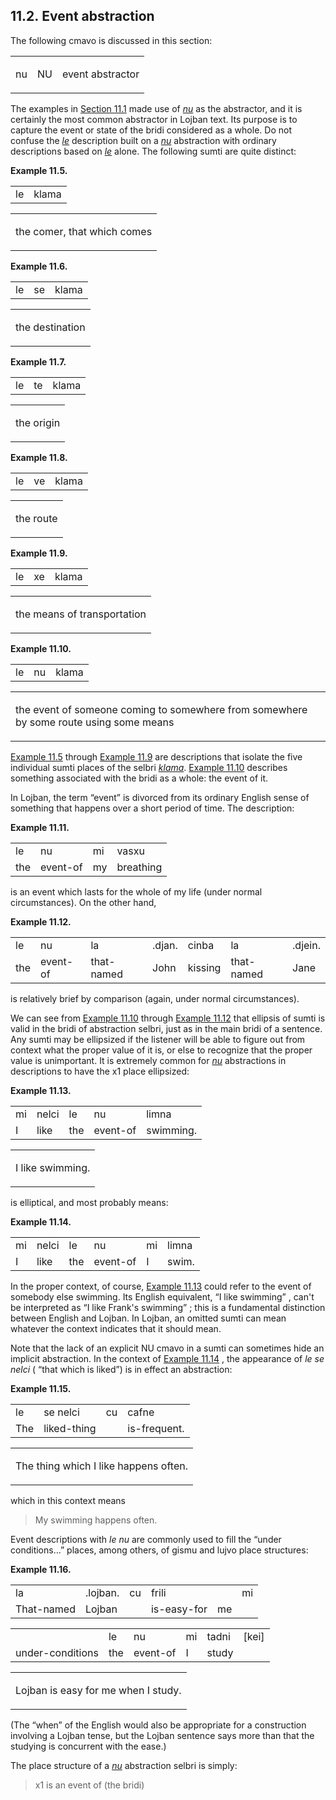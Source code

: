 <a id="section-events"></a>11.2. <a id="c11s2"></a>Event abstraction
--------------------------------------------------------------------

<a id="id-1.12.4.2.1" class="indexterm"></a><a id="id-1.12.4.2.2" class="indexterm"></a>The following cmavo is discussed in this section:

<table class="cmavo-list"><colgroup></colgroup><tbody><tr class="cmavo-entry"><td class="cmavo"><p class="cmavo">nu</p></td><td class="selmaho"><p class="selmaho">NU</p></td><td class="description"><p class="description">event abstractor</p></td></tr></tbody></table>

<a id="id-1.12.4.4.1" class="indexterm"></a><a id="id-1.12.4.4.2" class="indexterm"></a><a id="id-1.12.4.4.3" class="indexterm"></a>The examples in [Section 11.1](../chapter-abstractions#section-syntax) made use of _<a id="id-1.12.4.4.5.1" class="indexterm"></a>[_nu_](../go01#valsi-nu)_ as the abstractor, and it is certainly the most common abstractor in Lojban text. Its purpose is to capture the event or state of the bridi considered as a whole. Do not confuse the _<a id="id-1.12.4.4.6.1" class="indexterm"></a>[_le_](../go01#valsi-le)_ description built on a _<a id="id-1.12.4.4.7.1" class="indexterm"></a>[_nu_](../go01#valsi-nu)_ abstraction with ordinary descriptions based on _<a id="id-1.12.4.4.8.1" class="indexterm"></a>[_le_](../go01#valsi-le)_ alone. The following sumti are quite distinct:

<div class="interlinear-gloss-example example">
<a id="example-random-id-qF0u"></a>

**Example 11.5. <a id="c11e2d1"></a>** 

<table class="interlinear-gloss"><colgroup></colgroup><tbody><tr class="jbo"><td>le</td><td>klama</td></tr></tbody></table>

<table class="interlinear-gloss"><tbody><tr class="para"><td colspan="12321"><p class="natlang">the comer, that which comes</p></td></tr></tbody></table>

</div>  
<div class="interlinear-gloss-example example">
<a id="example-random-id-qF0U"></a>

**Example 11.6. <a id="c11e2d2"></a>** 

<table class="interlinear-gloss"><colgroup></colgroup><tbody><tr class="jbo"><td>le</td><td>se</td><td>klama</td></tr></tbody></table>

<table class="interlinear-gloss"><tbody><tr class="para"><td colspan="12321"><p class="natlang">the destination</p></td></tr></tbody></table>

</div>  
<div class="interlinear-gloss-example example">
<a id="example-random-id-qf11"></a>

**Example 11.7. <a id="c11e2d3"></a>** 

<table class="interlinear-gloss"><colgroup></colgroup><tbody><tr class="jbo"><td>le</td><td>te</td><td>klama</td></tr></tbody></table>

<table class="interlinear-gloss"><tbody><tr class="para"><td colspan="12321"><p class="natlang">the origin</p></td></tr></tbody></table>

</div>  
<div class="interlinear-gloss-example example">
<a id="example-random-id-qf22"></a>

**Example 11.8. <a id="c11e2d4"></a>** 

<table class="interlinear-gloss"><colgroup></colgroup><tbody><tr class="jbo"><td>le</td><td>ve</td><td>klama</td></tr></tbody></table>

<table class="interlinear-gloss"><tbody><tr class="para"><td colspan="12321"><p class="natlang">the route</p></td></tr></tbody></table>

</div>  
<div class="interlinear-gloss-example example">
<a id="example-random-id-qf4x"></a>

**Example 11.9. <a id="c11e2d5"></a>** 

<table class="interlinear-gloss"><colgroup></colgroup><tbody><tr class="jbo"><td>le</td><td>xe</td><td>klama</td></tr></tbody></table>

<table class="interlinear-gloss"><tbody><tr class="para"><td colspan="12321"><p class="natlang">the means of transportation</p></td></tr></tbody></table>

</div>  
<div class="interlinear-gloss-example example">
<a id="example-random-id-qf97"></a>

**Example 11.10. <a id="c11e2d6"></a>** 

<table class="interlinear-gloss"><colgroup></colgroup><tbody><tr class="jbo"><td>le</td><td>nu</td><td>klama</td></tr></tbody></table>

<table class="interlinear-gloss"><tbody><tr class="para"><td colspan="12321"><p class="natlang">the event of someone coming to somewhere from somewhere by some route using some means</p></td></tr></tbody></table>

</div>  

[Example 11.5](../section-events#example-random-id-qF0u) through [Example 11.9](../section-events#example-random-id-qf4x) are descriptions that isolate the five individual sumti places of the selbri _<a id="id-1.12.4.11.3.1" class="indexterm"></a>[_klama_](../go01#valsi-klama)_. [Example 11.10](../section-events#example-random-id-qf97) describes something associated with the bridi as a whole: the event of it.

<a id="id-1.12.4.12.1" class="indexterm"></a>In Lojban, the term “event” is divorced from its ordinary English sense of something that happens over a short period of time. The description:

<div class="interlinear-gloss-example example">
<a id="example-random-id-mxAt"></a>

**Example 11.11. <a id="c11e2d7"></a>** 

<table class="interlinear-gloss"><colgroup></colgroup><tbody><tr class="jbo"><td>le</td><td>nu</td><td>mi</td><td>vasxu</td></tr><tr class="gloss"><td>the</td><td>event-of</td><td>my</td><td>breathing</td></tr></tbody></table>

</div>  

is an event which lasts for the whole of my life (under normal circumstances). On the other hand,

<div class="interlinear-gloss-example example">
<a id="example-random-id-BPcI"></a>

**Example 11.12. <a id="c11e2d8"></a><a id="id-1.12.4.15.1.2" class="indexterm"></a>** 

<table class="interlinear-gloss"><colgroup></colgroup><tbody><tr class="jbo"><td>le</td><td>nu</td><td>la</td><td>.djan.</td><td>cinba</td><td>la</td><td>.djein.</td></tr><tr class="gloss"><td>the</td><td>event-of</td><td>that-named</td><td>John</td><td>kissing</td><td>that-named</td><td>Jane</td></tr></tbody></table>

</div>  

<a id="id-1.12.4.16.1" class="indexterm"></a>is relatively brief by comparison (again, under normal circumstances).

<a id="id-1.12.4.17.1" class="indexterm"></a>We can see from [Example 11.10](../section-events#example-random-id-qf97) through [Example 11.12](../section-events#example-random-id-BPcI) that ellipsis of sumti is valid in the bridi of abstraction selbri, just as in the main bridi of a sentence. Any sumti may be ellipsized if the listener will be able to figure out from context what the proper value of it is, or else to recognize that the proper value is unimportant. It is extremely common for _<a id="id-1.12.4.17.4.1" class="indexterm"></a>[_nu_](../go01#valsi-nu)_ abstractions in descriptions to have the x1 place ellipsized:

<div class="interlinear-gloss-example example">
<a id="example-random-id-FRoP"></a>

**Example 11.13. <a id="c11e2d9"></a>** 

<table class="interlinear-gloss"><colgroup></colgroup><tbody><tr class="jbo"><td>mi</td><td>nelci</td><td>le</td><td>nu</td><td>limna</td></tr><tr class="gloss"><td>I</td><td>like</td><td>the</td><td>event-of</td><td>swimming.</td></tr></tbody></table>

<table class="interlinear-gloss"><tbody><tr class="para"><td colspan="12321"><p class="natlang">I like swimming.</p></td></tr></tbody></table>

</div>  

is elliptical, and most probably means:

<div class="interlinear-gloss-example example">
<a id="example-random-id-Ys8w"></a>

**Example 11.14. <a id="c11e2d10"></a>** 

<table class="interlinear-gloss"><colgroup></colgroup><tbody><tr class="jbo"><td>mi</td><td>nelci</td><td>le</td><td>nu</td><td>mi</td><td>limna</td></tr><tr class="gloss"><td>I</td><td>like</td><td>the</td><td>event-of</td><td>I</td><td>swim.</td></tr></tbody></table>

</div>  

In the proper context, of course, [Example 11.13](../section-events#example-random-id-FRoP) could refer to the event of somebody else swimming. Its English equivalent, “I like swimming” , can't be interpreted as “I like Frank's swimming” ; this is a fundamental distinction between English and Lojban. In Lojban, an omitted sumti can mean whatever the context indicates that it should mean.

<a id="id-1.12.4.22.1" class="indexterm"></a>Note that the lack of an explicit NU cmavo in a sumti can sometimes hide an implicit abstraction. In the context of [Example 11.14](../section-events#example-random-id-Ys8w) , the appearance of _<a id="id-1.12.4.22.3.1" class="indexterm"></a>le se nelci_ ( “that which is liked”) is in effect an abstraction:

<div class="interlinear-gloss-example example">
<a id="example-random-id-sMsx"></a>

**Example 11.15. <a id="c11e2d11"></a>** 

<table class="interlinear-gloss"><colgroup></colgroup><tbody><tr class="jbo"><td>le</td><td>se&nbsp;nelci</td><td>cu</td><td>cafne</td></tr><tr class="gloss"><td>The</td><td>liked-thing</td><td>&nbsp;</td><td>is-frequent.</td></tr></tbody></table>

<table class="interlinear-gloss"><tbody><tr class="para"><td colspan="12321"><p class="natlang">The thing which I like happens often.</p></td></tr></tbody></table>

</div>  

which in this context means

> My swimming happens often.

Event descriptions with _<a id="id-1.12.4.26.1.1" class="indexterm"></a>le nu_ are commonly used to fill the “under conditions...” places, among others, of gismu and lujvo place structures:

<div class="interlinear-gloss-example example">
<a id="example-random-id-Ia6f"></a>

**Example 11.16. <a id="c11e2d12"></a><a id="id-1.12.4.27.1.2" class="indexterm"></a>** 

<table class="interlinear-gloss"><colgroup></colgroup><tbody><tr class="jbo"><td>la</td><td>.lojban.</td><td>cu</td><td>frili</td><td></td><td>mi</td></tr><tr class="gloss"><td>That-named</td><td>Lojban</td><td>&nbsp;</td><td>is-easy-for</td><td>me</td></tr></tbody></table>

<table class="interlinear-gloss"><colgroup></colgroup><tbody><tr class="jbo"><td>&nbsp;</td><td>le</td><td>nu</td><td>mi</td><td>tadni</td><td>[kei]</td></tr><tr class="gloss"><td>under-conditions</td><td>the</td><td>event-of</td><td>I</td><td>study</td></tr></tbody></table>

<table class="interlinear-gloss"><tbody><tr class="para"><td colspan="12321"><p class="natlang">Lojban is easy for me when I study.</p></td></tr></tbody></table>

</div>  

(The “when” of the English would also be appropriate for a construction involving a Lojban tense, but the Lojban sentence says more than that the studying is concurrent with the ease.)

<a id="id-1.12.4.29.1" class="indexterm"></a><a id="id-1.12.4.29.2" class="indexterm"></a>The place structure of a _<a id="id-1.12.4.29.3.1" class="indexterm"></a>[_nu_](../go01#valsi-nu)_ abstraction selbri is simply:

> x1 is an event of (the bridi)
